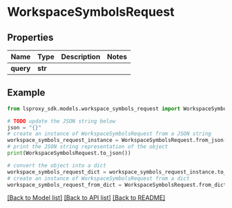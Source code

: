 # WorkspaceSymbolsRequest


## Properties

Name | Type | Description | Notes
------------ | ------------- | ------------- | -------------
**query** | **str** |  | 

## Example

```python
from lsproxy_sdk.models.workspace_symbols_request import WorkspaceSymbolsRequest

# TODO update the JSON string below
json = "{}"
# create an instance of WorkspaceSymbolsRequest from a JSON string
workspace_symbols_request_instance = WorkspaceSymbolsRequest.from_json(json)
# print the JSON string representation of the object
print(WorkspaceSymbolsRequest.to_json())

# convert the object into a dict
workspace_symbols_request_dict = workspace_symbols_request_instance.to_dict()
# create an instance of WorkspaceSymbolsRequest from a dict
workspace_symbols_request_from_dict = WorkspaceSymbolsRequest.from_dict(workspace_symbols_request_dict)
```
[[Back to Model list]](../README.md#documentation-for-models) [[Back to API list]](../README.md#documentation-for-api-endpoints) [[Back to README]](../README.md)


